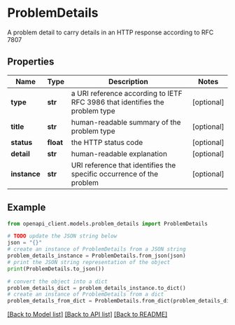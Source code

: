 # ProblemDetails

A problem detail to carry details in an HTTP response according to RFC 7807

## Properties

Name | Type | Description | Notes
------------ | ------------- | ------------- | -------------
**type** | **str** | a URI reference according to IETF RFC 3986 that identifies the problem type | [optional] 
**title** | **str** | human-readable summary of the problem type | [optional] 
**status** | **float** | the HTTP status code | [optional] 
**detail** | **str** | human-readable explanation  | [optional] 
**instance** | **str** | URI reference that identifies the specific occurrence of the problem | [optional] 

## Example

```python
from openapi_client.models.problem_details import ProblemDetails

# TODO update the JSON string below
json = "{}"
# create an instance of ProblemDetails from a JSON string
problem_details_instance = ProblemDetails.from_json(json)
# print the JSON string representation of the object
print(ProblemDetails.to_json())

# convert the object into a dict
problem_details_dict = problem_details_instance.to_dict()
# create an instance of ProblemDetails from a dict
problem_details_from_dict = ProblemDetails.from_dict(problem_details_dict)
```
[[Back to Model list]](../README.md#documentation-for-models) [[Back to API list]](../README.md#documentation-for-api-endpoints) [[Back to README]](../README.md)


